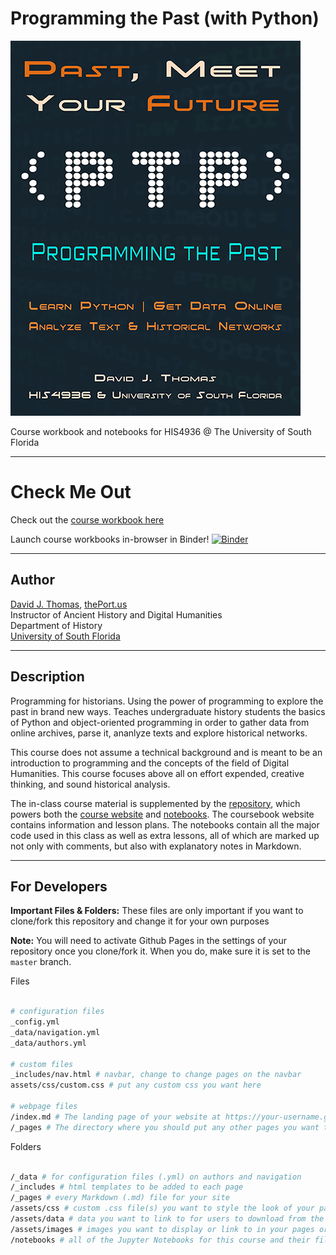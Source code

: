 # Programming the Past (with Python)

![Splash Image](/assets/images/splash-image.png)

Course workbook and notebooks for HIS4936 @ The University of South Florida

---

# Check Me Out

Check out the [course workbook here](https://theportus.github.io/programming-the-past)

Launch course workbooks in-browser in Binder! [![Binder](https://mybinder.org/badge_logo.svg)](https://mybinder.org/v2/gh/thePortus/programming-the-past/master)

---

## Author

[David J. Thomas](mailto:dave.a.base@gmail.com), [thePort.us](http://thePort.us)<br />
Instructor of Ancient History and Digital Humanities<br />
Department of History<br />
[University of South Florida](https://github.com/usf-portal)

---

## Description

Programming for historians. Using the power of programming to explore the past in brand new ways. Teaches undergraduate history students the basics of Python and object-oriented programming in order to gather data from online  archives, parse it, ananlyze texts and explore historical networks.

This course does not assume a technical background and is meant to be an introduction to programming and the concepts of the field of Digital Humanities. This course focuses above all on effort expended, creative thinking, and sound historical analysis.

The in-class course material is supplemented by the [repository](https://github.com/thePortus/programming-the-past), which powers both the [course website](https://theportus.github.io/programming-the-past) and [notebooks](https://mybinder.org/v2/gh/thePortus/programming-the-past/master). The coursebook website contains information and lesson plans. The notebooks contain all the major code used in this class as well as extra lessons, all of which are marked up not only with comments, but also with explanatory notes in Markdown.

---

## For Developers

**Important Files & Folders:** These files are only important if you want to clone/fork this repository and change it for your own purposes

**Note:** You will need to activate Github Pages in the settings of your repository once you clone/fork it. When you do, make sure it is set to the `master` branch.

Files

```zsh

# configuration files
_config.yml
_data/navigation.yml
_data/authors.yml

# custom files
_includes/nav.html # navbar, change to change pages on the navbar
assets/css/custom.css # put any custom css you want here

# webpage files
/index.md # The landing page of your website at https://your-username.github.io/your-repo-name
/_pages # The directory where you should put any other pages you want to make, all saved as Markdown (.md) files


```

Folders

```zsh

/_data # for configuration files (.yml) on authors and navigation
/_includes # html templates to be added to each page
/_pages # every Markdown (.md) file for your site
/assets/css # custom .css file(s) you want to style the look of your page
/assets/data # data you want to link to for users to download from the webpage
/assets/images # images you want to display or link to in your pages or notebooks
/notebooks # all of the Jupyter Notebooks for this course and their files


```
